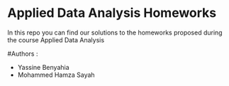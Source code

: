 # Applied Data Analysis Homeworks

In this repo you can find our solutions to the homeworks proposed during the course Applied Data Analysis


#Authors :

- Yassine Benyahia
- Mohammed Hamza Sayah
